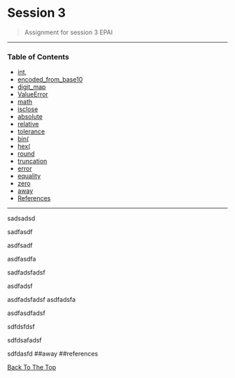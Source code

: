 # Session 3


> Assignment for session 3 EPAI

---

### Table of Contents

- [int](#int),
- [encoded_from_base10](#encoded_from_base10)
- [digit_map](#digit_map)
- [ValueError](#ValueError)
- [math](#math)
- [isclose](#isclose)
- [absolute](#absolute)
- [relative](#relative)
- [tolerance](#tolerance)
- [bin(](#bin)
- [hex(](#hex)
- [round](#round)
- [truncation](#truncation)
- [error](#error)
- [equality](#equality)
- [zero](#zero)
- [away](#away)
- [References](#references)
---

sadsadsd

sadfasdf

asdfsadf

asdfasdfa

sadfadsfadsf

asdfadsf

asdfadsfadsf
asdfadsfa

asdfasdfadsf

sdfdsfdsf

sdfdsafadsf

sdfdasfd
##away
##references

[Back To The Top](#)

